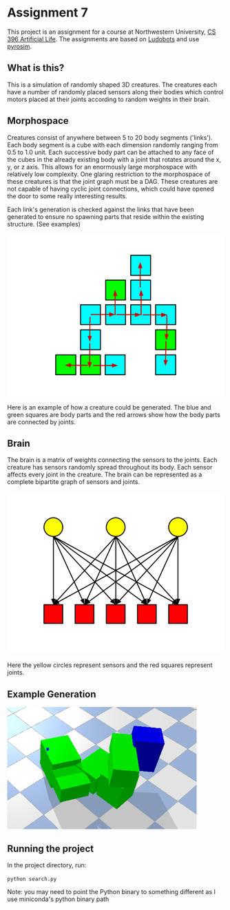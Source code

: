 # Assignment 7

This project is an assignment for a course at Northwestern University, [CS 396 Artificial Life](https://www.mccormick.northwestern.edu/computer-science/academics/courses/descriptions/396-2.html). The assignments are based on [Ludobots](https://www.reddit.com/r/ludobots) and use [pyrosim](https://github.com/jbongard/pyrosim).

## What is this?

This is a simulation of randomly shaped 3D creatures. The creatures each have a number of randomly placed sensors along their bodies which control motors placed at their joints according to random weights in their brain.

## Morphospace

Creatures consist of anywhere between 5 to 20 body segments ('links'). Each body segment is a cube with each dimension randomly ranging from 0.5 to 1.0 unit. Each successive body part can be attached to any face of the cubes in the already existing body with a joint that rotates around the x, y, or z axis. This allows for an enormously large morphospace with relatively low complexity. One glaring restriction to the morphospace of these creatures is that the joint graph must be a DAG. These creatures are not capable of having cyclic joint connections, which could have opened the door to some really interesting results.

Each link's generation is checked against the links that have been generated to ensure no spawning parts that reside within the existing structure. (See examples)

![Morphospace](body.png)

Here is an example of how a creature could be generated. The blue and green squares are body parts and the red arrows show how the body parts are connected by joints.

## Brain

The brain is a matrix of weights connecting the sensors to the joints. Each creature has sensors randomly spread throughout its body. Each sensor affects every joint in the creature. The brain can be represented as a complete bipartite graph of sensors and joints.

![Brain](brain.png)

Here the yellow circles represent sensors and the red squares represent joints.

## Example Generation
![ex1](ex1.png)

## Running the project

In the project directory, run:

`
python search.py
`

Note: you may need to point the Python binary to something different as I use miniconda's python binary path